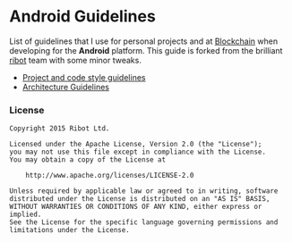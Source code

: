 # Android Guidelines

List of guidelines that I use for personal projects and at [Blockchain](https://blockchain.info) when developing for the __Android__ platform. This guide is forked from the brilliant [ribot](http://ribot.co.uk) team with some minor tweaks.

* [Project and code style guidelines](project_and_code_guidelines.md)
* [Architecture Guidelines](architecture_guidelines/android_architecture.md)

### License

```
Copyright 2015 Ribot Ltd.

Licensed under the Apache License, Version 2.0 (the "License");
you may not use this file except in compliance with the License.
You may obtain a copy of the License at

    http://www.apache.org/licenses/LICENSE-2.0

Unless required by applicable law or agreed to in writing, software
distributed under the License is distributed on an "AS IS" BASIS,
WITHOUT WARRANTIES OR CONDITIONS OF ANY KIND, either express or implied.
See the License for the specific language governing permissions and
limitations under the License.
```